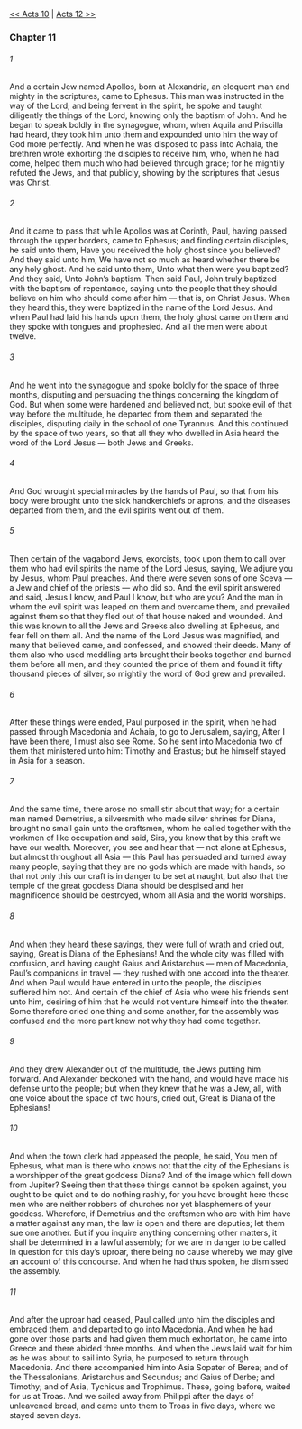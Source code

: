 [<< Acts 10](Acts%2010.md)  |  [Acts 12 >>](Acts%2012.md)

### Chapter 11
###### 1
And a certain Jew named Apollos, born at Alexandria, an eloquent man and mighty in the scriptures, came to Ephesus. This man was instructed in the way of the Lord; and being fervent in the spirit, he spoke and taught diligently the things of the Lord, knowing only the baptism of John. And he began to speak boldly in the synagogue, whom, when Aquila and Priscilla had heard, they took him unto them and expounded unto him the way of God more perfectly. And when he was disposed to pass into Achaia, the brethren wrote exhorting the disciples to receive him, who, when he had come, helped them much who had believed through grace; for he mightily refuted the Jews, and that publicly, showing by the scriptures that Jesus was Christ.

###### 2
And it came to pass that while Apollos was at Corinth, Paul, having passed through the upper borders, came to Ephesus; and finding certain disciples, he said unto them, Have you received the holy ghost since you believed? And they said unto him, We have not so much as heard whether there be any holy ghost. And he said unto them, Unto what then were you baptized? And they said, Unto John’s baptism. Then said Paul, John truly baptized with the baptism of repentance, saying unto the people that they should believe on him who should come after him — that is, on Christ Jesus. When they heard this, they were baptized in the name of the Lord Jesus. And when Paul had laid his hands upon them, the holy ghost came on them and they spoke with tongues and prophesied. And all the men were about twelve.

###### 3
And he went into the synagogue and spoke boldly for the space of three months, disputing and persuading the things concerning the kingdom of God. But when some were hardened and believed not, but spoke evil of that way before the multitude, he departed from them and separated the disciples, disputing daily in the school of one Tyrannus. And this continued by the space of two years, so that all they who dwelled in Asia heard the word of the Lord Jesus — both Jews and Greeks.

###### 4
And God wrought special miracles by the hands of Paul, so that from his body were brought unto the sick handkerchiefs or aprons, and the diseases departed from them, and the evil spirits went out of them.

###### 5
Then certain of the vagabond Jews, exorcists, took upon them to call over them who had evil spirits the name of the Lord Jesus, saying, We adjure you by Jesus, whom Paul preaches. And there were seven sons of one Sceva — a Jew and chief of the priests — who did so. And the evil spirit answered and said, Jesus I know, and Paul I know, but who are you? And the man in whom the evil spirit was leaped on them and overcame them, and prevailed against them so that they fled out of that house naked and wounded. And this was known to all the Jews and Greeks also dwelling at Ephesus, and fear fell on them all. And the name of the Lord Jesus was magnified, and many that believed came, and confessed, and showed their deeds. Many of them also who used meddling arts brought their books together and burned them before all men, and they counted the price of them and found it fifty thousand pieces of silver, so mightily the word of God grew and prevailed.

###### 6
After these things were ended, Paul purposed in the spirit, when he had passed through Macedonia and Achaia, to go to Jerusalem, saying, After I have been there, I must also see Rome. So he sent into Macedonia two of them that ministered unto him: Timothy and Erastus; but he himself stayed in Asia for a season.

###### 7
And the same time, there arose no small stir about that way; for a certain man named Demetrius, a silversmith who made silver shrines for Diana, brought no small gain unto the craftsmen, whom he called together with the workmen of like occupation and said, Sirs, you know that by this craft we have our wealth. Moreover, you see and hear that — not alone at Ephesus, but almost throughout all Asia — this Paul has persuaded and turned away many people, saying that they are no gods which are made with hands, so that not only this our craft is in danger to be set at naught, but also that the temple of the great goddess Diana should be despised and her magnificence should be destroyed, whom all Asia and the world worships.

###### 8
And when they heard these sayings, they were full of wrath and cried out, saying, Great is Diana of the Ephesians! And the whole city was filled with confusion, and having caught Gaius and Aristarchus — men of Macedonia, Paul’s companions in travel — they rushed with one accord into the theater. And when Paul would have entered in unto the people, the disciples suffered him not. And certain of the chief of Asia who were his friends sent unto him, desiring of him that he would not venture himself into the theater. Some therefore cried one thing and some another, for the assembly was confused and the more part knew not why they had come together.

###### 9
And they drew Alexander out of the multitude, the Jews putting him forward. And Alexander beckoned with the hand, and would have made his defense unto the people; but when they knew that he was a Jew, all, with one voice about the space of two hours, cried out, Great is Diana of the Ephesians!

###### 10
And when the town clerk had appeased the people, he said, You men of Ephesus, what man is there who knows not that the city of the Ephesians is a worshipper of the great goddess Diana? And of the image which fell down from Jupiter? Seeing then that these things cannot be spoken against, you ought to be quiet and to do nothing rashly, for you have brought here these men who are neither robbers of churches nor yet blasphemers of your goddess. Wherefore, if Demetrius and the craftsmen who are with him have a matter against any man, the law is open and there are deputies; let them sue one another. But if you inquire anything concerning other matters, it shall be determined in a lawful assembly; for we are in danger to be called in question for this day’s uproar, there being no cause whereby we may give an account of this concourse. And when he had thus spoken, he dismissed the assembly.

###### 11
And after the uproar had ceased, Paul called unto him the disciples and embraced them, and departed to go into Macedonia. And when he had gone over those parts and had given them much exhortation, he came into Greece and there abided three months. And when the Jews laid wait for him as he was about to sail into Syria, he purposed to return through Macedonia. And there accompanied him into Asia Sopater of Berea; and of the Thessalonians, Aristarchus and Secundus; and Gaius of Derbe; and Timothy; and of Asia, Tychicus and Trophimus. These, going before, waited for us at Troas. And we sailed away from Philippi after the days of unleavened bread, and came unto them to Troas in five days, where we stayed seven days.
